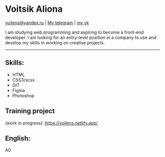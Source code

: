 # Voitsik Aliona
<voilens@yandex.ru> | [My telegram](https://t.me/Voilens) | [my vk
](https://vk.com/id37641777)

I am studying web programming and aspiring to become a front-end developer. I am looking for an entry-level position in a company to use and develop my skills in working on creative projects.

____________________________

## Skills:
* HTML
* CSS3/scss
* GIT
* Figma
* Photoshop

## Training project 
(work in progress):
https://voilens.netlify.app/

## English:
A0